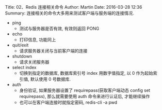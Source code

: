Title: 02、Redis 连接相关命令
Author: Martin
Date: 2016-03-28 12:36
Summary: 连接相关的命令大多用来测试客户端与服务端的连接情况.

- ping
    + 测试与服务器是否有效, 有效则返回  PONG
- echo
    + 打印信息, 功能同上
- quit/exit
    + 请求服务器关闭与当前客户端的连接
- shutdown
    + 请求关闭服务器
- select index
    + 切换到指定的数据库, 数据库索引号 index 用数字值指定, 以 0 作为起始索引值, 默认使用 0 号数据库.
- auth
    + 身份验证, 如果服务器设置了 requirepass(获取客户端动态 config set requirepass), 那么就需要使用 auth 命令来进行认证后, 才能继续操作
    + 也可以在客户端连接时就指定密码, redis-cli -a pwd
